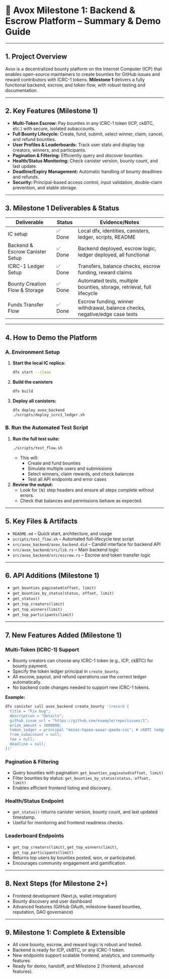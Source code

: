 # 🚀 Avox Milestone 1: Backend & Escrow Platform – Summary & Demo Guide

---

## 1. Project Overview
Avox is a decentralized bounty platform on the Internet Computer (ICP) that enables open-source maintainers to create bounties for GitHub issues and reward contributors with ICRC-1 tokens. **Milestone 1** delivers a fully functional backend, escrow, and token flow, with robust testing and documentation.

---

## 2. Key Features (Milestone 1)
- **Multi-Token Escrow:** Pay bounties in any ICRC-1 token (ICP, ckBTC, etc.) with secure, isolated subaccounts.
- **Full Bounty Lifecycle:** Create, fund, submit, select winner, claim, cancel, and refund bounties.
- **User Profiles & Leaderboards:** Track user stats and display top creators, winners, and participants.
- **Pagination & Filtering:** Efficiently query and discover bounties.
- **Health/Status Monitoring:** Check canister version, bounty count, and last update.
- **Deadline/Expiry Management:** Automatic handling of bounty deadlines and refunds.
- **Security:** Principal-based access control, input validation, double-claim prevention, and stable storage.

---

## 3. Milestone 1 Deliverables & Status
| Deliverable                                      | Status   | Evidence/Notes                                                                 |
|--------------------------------------------------|----------|-------------------------------------------------------------------------------|
| IC setup                                         | ✅ Done  | Local dfx, identities, canisters, ledger, scripts, README                     |
| Backend & Escrow Canister Setup                  | ✅ Done  | Backend deployed, escrow logic, ledger deployed, all functional               |
| ICRC-1 Ledger Setup                              | ✅ Done  | Transfers, balance checks, escrow funding, reward claims                      |
| Bounty Creation Flow & Storage                   | ✅ Done  | Automated tests, multiple bounties, storage, retrieval, full lifecycle        |
| Funds Transfer Flow                              | ✅ Done  | Escrow funding, winner withdrawal, balance checks, negative/edge case tests   |

---

## 4. How to Demo the Platform

### A. Environment Setup
1. **Start the local IC replica:**
   ```bash
   dfx start --clean
   ```
2. **Build the canisters**
   ```bash
   dfx build
   ```

3. **Deploy all canisters:**
   ```bash
   dfx deploy avox_backend 
   ./scripts/deploy_icrc1_ledger.sh
   ```

### B. Run the Automated Test Script
1. **Run the full test suite:**
   ```bash
   ./scripts/test_flow.sh
   ```
   - This will:
     - Create and fund bounties
     - Simulate multiple users and submissions
     - Select winners, claim rewards, and check balances
     - Test all API endpoints and error cases
2. **Review the output:**  
   - Look for `[N]` step headers and ensure all steps complete without errors.
   - Check that balances and permissions behave as expected.

---

## 5. Key Files & Artifacts
- `README.md` – Quick start, architecture, and usage
- `scripts/test_flow.sh` – Automated full-lifecycle test script
- `src/avox_backend/avox_backend.did` – Candid interface for backend API
- `src/avox_backend/src/lib.rs` – Main backend logic
- `src/avox_backend/src/escrow.rs` – Escrow and token transfer logic

---

## 6. API Additions (Milestone 1)
- `get_bounties_paginated(offset, limit)`
- `get_bounties_by_status(status, offset, limit)`
- `get_status()`
- `get_top_creators(limit)`
- `get_top_winners(limit)`
- `get_top_participants(limit)`

---

## 7. New Features Added (Milestone 1)

### Multi-Token (ICRC-1) Support
- Bounty creators can choose any ICRC-1 token (e.g., ICP, ckBTC) for bounty payment.
- Specify the token ledger principal in `create_bounty`.
- All escrow, payout, and refund operations use the correct ledger automatically.
- No backend code changes needed to support new ICRC-1 tokens.

**Example:**
```bash
dfx canister call avox_backend create_bounty '(record {
  title = "Fix bug";
  description = "Details";
  github_issue_url = "https://github.com/example/repo/issues/1";
  prize_amount = 1000000;
  token_ledger = principal "mxzaz-hqaaa-aaaar-qaada-cai"; # ckBTC ledger
  from_subaccount = null;
  fee = null;
  deadline = null;
})'
```

### Pagination & Filtering
- Query bounties with pagination: `get_bounties_paginated(offset, limit)`
- Filter bounties by status: `get_bounties_by_status(status, offset, limit)`
- Enables efficient frontend listing and discovery.

### Health/Status Endpoint
- `get_status()` returns canister version, bounty count, and last updated timestamp.
- Useful for monitoring and frontend readiness checks.

### Leaderboard Endpoints
- `get_top_creators(limit)`, `get_top_winners(limit)`, `get_top_participants(limit)`
- Returns top users by bounties posted, won, or participated.
- Encourages community engagement and gamification.

---

## 8. Next Steps (for Milestone 2+)
- Frontend development (Next.js, wallet integration)
- Bounty discovery and user dashboard
- Advanced features (GitHub OAuth, milestone-based bounties, reputation, DAO governance)

---

## 9. Milestone 1: Complete & Extensible
- All core bounty, escrow, and reward logic is robust and tested.
- Backend is ready for ICP, ckBTC, or any ICRC-1 token.
- New endpoints support scalable frontend, analytics, and community features.
- Ready for demo, handoff, and Milestone 2 (frontend, advanced features).